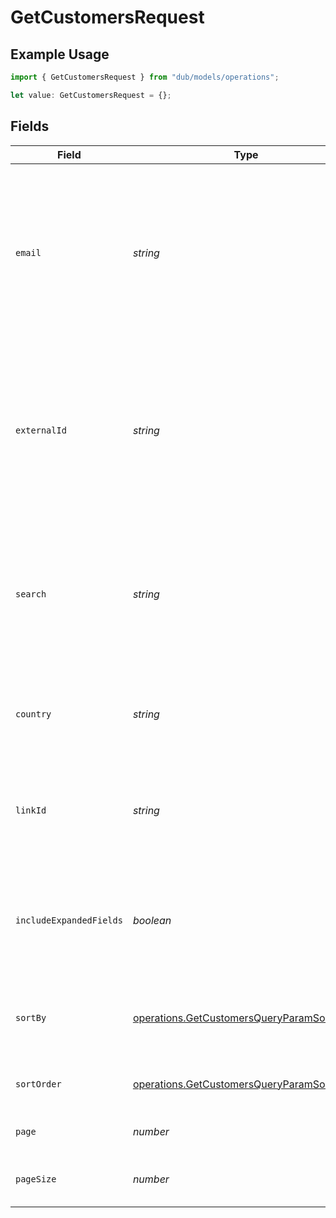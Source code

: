 # GetCustomersRequest

## Example Usage

```typescript
import { GetCustomersRequest } from "dub/models/operations";

let value: GetCustomersRequest = {};
```

## Fields

| Field                                                                                                                                       | Type                                                                                                                                        | Required                                                                                                                                    | Description                                                                                                                                 | Example                                                                                                                                     |
| ------------------------------------------------------------------------------------------------------------------------------------------- | ------------------------------------------------------------------------------------------------------------------------------------------- | ------------------------------------------------------------------------------------------------------------------------------------------- | ------------------------------------------------------------------------------------------------------------------------------------------- | ------------------------------------------------------------------------------------------------------------------------------------------- |
| `email`                                                                                                                                     | *string*                                                                                                                                    | :heavy_minus_sign:                                                                                                                          | A case-sensitive filter on the list based on the customer's `email` field. The value must be a string. Takes precedence over `externalId`.  |                                                                                                                                             |
| `externalId`                                                                                                                                | *string*                                                                                                                                    | :heavy_minus_sign:                                                                                                                          | A case-sensitive filter on the list based on the customer's `externalId` field. The value must be a string. Takes precedence over `search`. |                                                                                                                                             |
| `search`                                                                                                                                    | *string*                                                                                                                                    | :heavy_minus_sign:                                                                                                                          | A search query to filter customers by email, externalId, or name. If `email` or `externalId` is provided, this will be ignored.             |                                                                                                                                             |
| `country`                                                                                                                                   | *string*                                                                                                                                    | :heavy_minus_sign:                                                                                                                          | A filter on the list based on the customer's `country` field.                                                                               |                                                                                                                                             |
| `linkId`                                                                                                                                    | *string*                                                                                                                                    | :heavy_minus_sign:                                                                                                                          | A filter on the list based on the customer's `linkId` field (the referral link ID).                                                         |                                                                                                                                             |
| `includeExpandedFields`                                                                                                                     | *boolean*                                                                                                                                   | :heavy_minus_sign:                                                                                                                          | Whether to include expanded fields on the customer (`link`, `partner`, `discount`).                                                         |                                                                                                                                             |
| `sortBy`                                                                                                                                    | [operations.GetCustomersQueryParamSortBy](../../models/operations/getcustomersqueryparamsortby.md)                                          | :heavy_minus_sign:                                                                                                                          | The field to sort the customers by. The default is `createdAt`.                                                                             |                                                                                                                                             |
| `sortOrder`                                                                                                                                 | [operations.GetCustomersQueryParamSortOrder](../../models/operations/getcustomersqueryparamsortorder.md)                                    | :heavy_minus_sign:                                                                                                                          | The sort order. The default is `desc`.                                                                                                      |                                                                                                                                             |
| `page`                                                                                                                                      | *number*                                                                                                                                    | :heavy_minus_sign:                                                                                                                          | The page number for pagination.                                                                                                             | 1                                                                                                                                           |
| `pageSize`                                                                                                                                  | *number*                                                                                                                                    | :heavy_minus_sign:                                                                                                                          | The number of items per page.                                                                                                               | 50                                                                                                                                          |